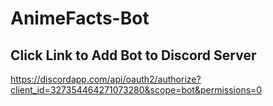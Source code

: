 # AnimeFacts-Bot

## Click Link to Add Bot to Discord Server
https://discordapp.com/api/oauth2/authorize?client_id=327354464271073280&scope=bot&permissions=0

